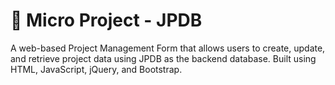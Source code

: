<h1>📁 Micro Project - JPDB</h1>
A web-based Project Management Form that allows users to create, update, and retrieve project data using JPDB as the backend database. Built using HTML, JavaScript, jQuery, and Bootstrap.

